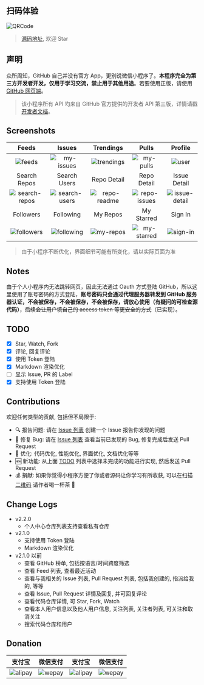 ## 扫码体验

![QRCode](https://user-images.githubusercontent.com/15965696/47959988-d2864d80-e02c-11e8-8c39-dac879bad3d6.jpg)

> [源码地址](https://github.com/kezhenxu94/mini-github), 欢迎 Star

## 声明
众所周知，GitHub 自己并没有官方 App，更别说微信小程序了。**本程序完全为第三方开发者开发，仅用于学习交流，禁止用于其他用途**。若要使用正版，请使用 [GitHub 网页端](https://github.com)。

> 该小程序所有 API 均来自 GitHub 官方提供的开发者 API 第三版，详情请戳 [开发者文档](https://developer.github.com/v3/)。

## Screenshots
| Feeds | Issues | Trendings | Pulls | Profile |
| :------: | :------: | :------: | :------: | :------: |
| ![feeds](https://user-images.githubusercontent.com/15965696/47966268-a2ba6280-e08b-11e8-9f38-871b56bfa260.jpg) | ![my-issues](https://user-images.githubusercontent.com/15965696/47966271-a352f900-e08b-11e8-998e-b63e971af6f1.jpg) | ![trendings](https://user-images.githubusercontent.com/15965696/47966282-a4842600-e08b-11e8-8933-df4616059d63.jpg) | ![my-pulls](https://user-images.githubusercontent.com/15965696/47966272-a352f900-e08b-11e8-88f0-a8e8915cc07b.jpg) | ![user](https://user-images.githubusercontent.com/15965696/47966283-a51cbc80-e08b-11e8-8418-0d125736cb0e.jpg) |
| Search Repos | Search Users | Repo Detail | Repo Detail | Issue Detail |
| ![search-repos](https://user-images.githubusercontent.com/15965696/47966278-a3eb8f80-e08b-11e8-8c77-ed0e6f5f04bc.jpg) | ![search-users](https://user-images.githubusercontent.com/15965696/47966279-a4842600-e08b-11e8-9dbb-8ef5480710e9.jpg) | ![repo-readme](https://user-images.githubusercontent.com/15965696/47966277-a3eb8f80-e08b-11e8-9b4a-ad631b2c1cd2.jpg) | ![repo-issues](https://user-images.githubusercontent.com/15965696/47966276-a3eb8f80-e08b-11e8-953b-c699167ebfe7.jpg) | ![issue-detail](https://user-images.githubusercontent.com/15965696/47966270-a2ba6280-e08b-11e8-8c36-33f58f8cc1e0.jpg) |
| Followers | Following | My Repos | My Starred | Sign In |
| ![followers](https://user-images.githubusercontent.com/15965696/47966269-a2ba6280-e08b-11e8-8ada-3694a92e4ebb.jpg) | ![following](https://user-images.githubusercontent.com/15965696/47966429-37719000-e08d-11e8-90a9-d0687bf9cb67.jpg) | ![my-repos](https://user-images.githubusercontent.com/15965696/47966273-a352f900-e08b-11e8-8c78-fe70d80f1862.jpg) | ![my-starred](https://user-images.githubusercontent.com/15965696/47966274-a3eb8f80-e08b-11e8-9dbc-d65cb0537b4d.jpg) | ![sign-in](https://user-images.githubusercontent.com/15965696/47966280-a4842600-e08b-11e8-9d01-c54b07029de4.jpg) |

> 由于小程序不断优化，界面细节可能有所变化，请以实际页面为准

## Notes
由于个人小程序内无法跳转网页，因此无法通过 Oauth 方式登陆 GitHub，所以这里使用了账号密码的方式登陆，**账号密码只会通过代理服务器转发到 GitHub 服务器认证，不会被保存，不会被保存，不会被保存，请放心使用（有疑问的可检查源代码）**，~~后续会让用户填自己的 access token 等更安全的方式~~（已实现）。

## TODO
- [x] Star, Watch, Fork
- [x] 评论, 回复评论
- [x] 使用 Token 登陆
- [x] Markdown 渲染优化
- [ ] 显示 Issue, PR 的 Label
- [x] 支持使用 Token 登陆

## Contributions
欢迎任何类型的贡献, 包括但不局限于:
- :mag: 报告问题: 请在 [Issue 列表](https://github.com/kezhenxu94/mini-github/issues) 创建一个 Issue 报告你发现的问题
- :bug: 修复 Bug: 请在 [Issue 列表](https://github.com/kezhenxu94/mini-github/issues) 查看当前已发现的 Bug, 修复完成后发送 Pull Request
- :hammer: 优化: 代码优化, 性能优化, 界面优化, 文档优化等等
- :new: 新功能: 从上面 [TODO](#todo) 列表中选择未完成的功能进行实现, 然后发送 Pull Request
- :moneybag: 捐献: 如果你觉得小程序方便了你或者源码让你学习有所收获, 可以在扫描 [二维码](#donation) 请作者喝一杯茶 :tea: 

## Change Logs
- v2.2.0
  - 个人中心仓库列表支持查看私有仓库
- v2.1.0
  - 支持使用 Token 登陆
  - Markdown 渲染优化
- v2.1.0 以前
  - 查看 GitHub 榜单, 包括按语言/时间跨度筛选
  - 查看 Feed 列表, 查看最近活动
  - 查看与我相关的 Issue 列表, Pull Request 列表, 包括我创建的, 指派给我的, 等等
  - 查看 Issue, Pull Request 详情及回复, 并可回复评论
  - 查看代码仓库详情, 可 Star, Fork, Watch
  - 查看本人用户信息以及他人用户信息, 关注列表, 关注者列表, 可关注和取消关注
  - 搜索代码仓库和用户

## Donation
| 支付宝 | 微信支付 | 支付宝 | 微信支付 | 
| :------: | :------: | :------: | :------: |
| ![alipay](https://user-images.githubusercontent.com/15965696/55284497-83a9cd80-53aa-11e9-84f5-c61ba7d1190d.jpg) | ![wepay](https://user-images.githubusercontent.com/15965696/55284500-8d333580-53aa-11e9-8b3f-974cd0508f8e.png) | ![alipay](https://user-images.githubusercontent.com/15965696/55284497-83a9cd80-53aa-11e9-84f5-c61ba7d1190d.jpg) | ![wepay](https://user-images.githubusercontent.com/15965696/55284500-8d333580-53aa-11e9-8b3f-974cd0508f8e.png) |

